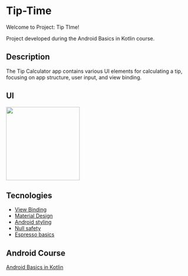 # Tip-Time

Welcome to Project: Tip TIme!

Project developed during the Android Basics in Kotlin course.

## Description

The Tip Calculator app contains various UI elements for calculating a tip, focusing on app structure, user input, and view binding.

## UI

<div>
<img src="https://user-images.githubusercontent.com/92222426/208265523-f6a66d9f-1708-4c27-8b36-5541d61fc65a.jpg" width="200px"/>
</div>

## Tecnologies

* [View Binding](https://developer.android.com/topic/libraries/view-binding)
* [Material Design](https://m2.material.io/design/introduction)
* [Android styling](https://medium.com/androiddevelopers/android-styling-themes-vs-styles-ebe05f917578)
* [Null safety](https://kotlinlang.org/docs/null-safety.html)
* [Espresso basics](https://developer.android.com/training/testing/espresso/basics)

## Android Course
[Android Basics in Kotlin](https://developer.android.com/courses/android-basics-kotlin/course)
